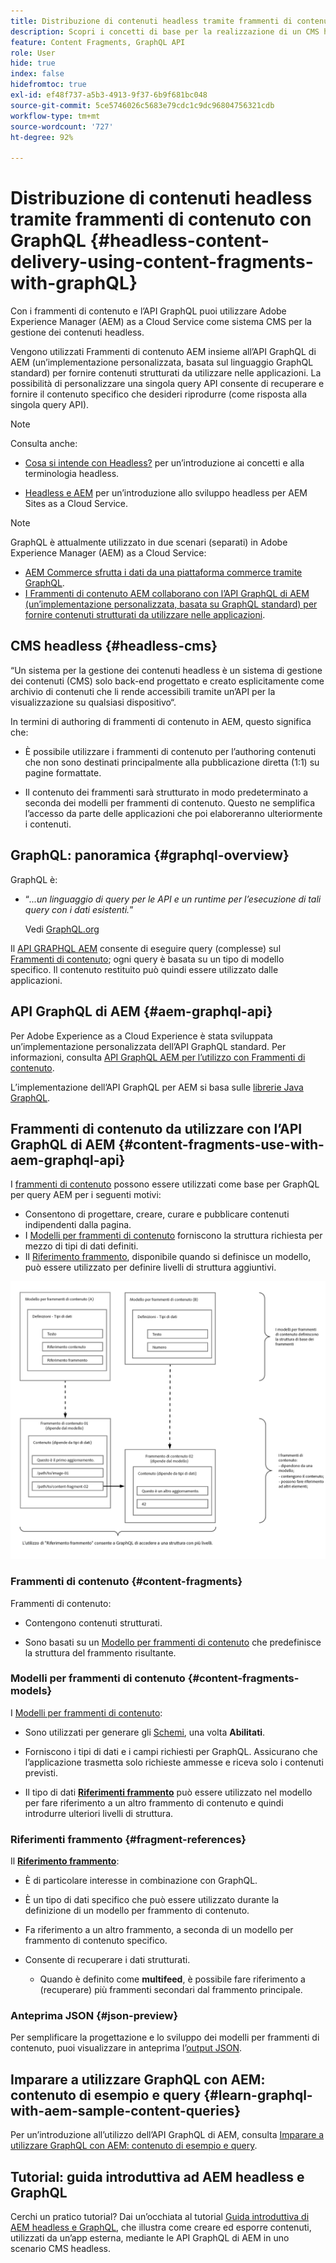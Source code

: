 ```yaml
---
title: Distribuzione di contenuti headless tramite frammenti di contenuto con GraphQL
description: Scopri i concetti di base per la realizzazione di un CMS headless AEM utilizzando frammenti di contenuto con GraphQL per la distribuzione di contenuti headless.
feature: Content Fragments, GraphQL API
role: User
hide: true
index: false
hidefromtoc: true
exl-id: ef48f737-a5b3-4913-9f37-6b9f681bc048
source-git-commit: 5ce5746026c5683e79cdc1c9dc96804756321cdb
workflow-type: tm+mt
source-wordcount: '727'
ht-degree: 92%

---
```


# Distribuzione di contenuti headless tramite frammenti di contenuto con GraphQL {#headless-content-delivery-using-content-fragments-with-graphQL}

<!--
hide: yes
index: no
hidefromtoc: yes
-->

Con i frammenti di contenuto e l’API GraphQL puoi utilizzare Adobe Experience Manager (AEM) as a Cloud Service come sistema CMS per la gestione dei contenuti headless.

Vengono utilizzati Frammenti di contenuto AEM insieme all’API GraphQL di AEM (un’implementazione personalizzata, basata sul linguaggio GraphQL standard) per fornire contenuti strutturati da utilizzare nelle applicazioni. La possibilità di personalizzare una singola query API consente di recuperare e fornire il contenuto specifico che desideri riprodurre (come risposta alla singola query API).

>[!NOTE]
>
>Consulta anche:
>
>* [Cosa si intende con Headless?](/help/headless/what-is-headless.md) per un’introduzione ai concetti e alla terminologia headless.
>
>* [Headless e AEM](/help/headless/introduction.md) per un’introduzione allo sviluppo headless per AEM Sites as a Cloud Service.

>[!NOTE]
>
>GraphQL è attualmente utilizzato in due scenari (separati) in Adobe Experience Manager (AEM) as a Cloud Service:
>
>* [AEM Commerce sfrutta i dati da una piattaforma commerce tramite GraphQL](/help/commerce-cloud/integrating/magento.md).
>* [I Frammenti di contenuto AEM collaborano con l’API GraphQL di AEM (un’implementazione personalizzata, basata su GraphQL standard) per fornire contenuti strutturati da utilizzare nelle applicazioni](/help/headless/graphql-api/content-fragments.md).

## CMS headless {#headless-cms}

“Un sistema per la gestione dei contenuti headless è un sistema di gestione dei contenuti (CMS) solo back-end progettato e creato esplicitamente come archivio di contenuti che li rende accessibili tramite un’API per la visualizzazione su qualsiasi dispositivo“.

In termini di authoring di frammenti di contenuto in AEM, questo significa che:

* È possibile utilizzare i frammenti di contenuto per l’authoring contenuti che non sono destinati principalmente alla pubblicazione diretta (1:1) su pagine formattate.

* Il contenuto dei frammenti sarà strutturato in modo predeterminato a seconda dei modelli per frammenti di contenuto. Questo ne semplifica l’accesso da parte delle applicazioni che poi elaboreranno ulteriormente i contenuti.

## GraphQL: panoramica {#graphql-overview}

GraphQL è:

* “*...un linguaggio di query per le API e un runtime per l’esecuzione di tali query con i dati esistenti.*”

  Vedi [GraphQL.org](https://graphql.org)

Il [API GRAPHQL AEM](#aem-graphql-api) consente di eseguire query (complesse) sul [Frammenti di contenuto](/help/sites-cloud/administering/content-fragments/content-fragments.md); ogni query è basata su un tipo di modello specifico. Il contenuto restituito può quindi essere utilizzato dalle applicazioni.

## API GraphQL di AEM {#aem-graphql-api}

Per Adobe Experience as a Cloud Experience è stata sviluppata un’implementazione personalizzata dell’API GraphQL standard. Per informazioni, consulta [API GraphQL AEM per l’utilizzo con Frammenti di contenuto](/help/headless/graphql-api/content-fragments.md).

L’implementazione dell’API GraphQL per AEM si basa sulle [librerie Java GraphQL](https://graphql.org/code/#java).

## Frammenti di contenuto da utilizzare con l’API GraphQL di AEM {#content-fragments-use-with-aem-graphql-api}

I [frammenti di contenuto](#content-fragments) possono essere utilizzati come base per GraphQL per query AEM per i seguenti motivi:

* Consentono di progettare, creare, curare e pubblicare contenuti indipendenti dalla pagina.
* I [Modelli per frammenti di contenuto](#content-fragments-models) forniscono la struttura richiesta per mezzo di tipi di dati definiti.
* Il [Riferimento frammento](#fragment-references), disponibile quando si definisce un modello, può essere utilizzato per definire livelli di struttura aggiuntivi.

![Frammenti di contenuto da utilizzare con GraphQL](assets/cfm-nested-01.png "Frammenti di contenuto da utilizzare con GraphQL")

### Frammenti di contenuto {#content-fragments}

Frammenti di contenuto:

* Contengono contenuti strutturati.

* Sono basati su un [Modello per frammenti di contenuto](#content-fragments-models) che predefinisce la struttura del frammento risultante.

### Modelli per frammenti di contenuto {#content-fragments-models}

I [Modelli per frammenti di contenuto](/help/sites-cloud/administering/content-fragments/content-fragments-models.md):

* Sono utilizzati per generare gli [Schemi](https://graphql.org/learn/schema/), una volta **Abilitati**.

* Forniscono i tipi di dati e i campi richiesti per GraphQL. Assicurano che l’applicazione trasmetta solo richieste ammesse e riceva solo i contenuti previsti.

* Il tipo di dati **[Riferimenti frammento](#fragment-references)** può essere utilizzato nel modello per fare riferimento a un altro frammento di contenuto e quindi introdurre ulteriori livelli di struttura.

### Riferimenti frammento {#fragment-references}

Il **[Riferimento frammento](/help/sites-cloud/administering/content-fragments/content-fragments-models.md#fragment-reference-nested-fragments)**:

* È di particolare interesse in combinazione con GraphQL.

* È un tipo di dati specifico che può essere utilizzato durante la definizione di un modello per frammento di contenuto.

* Fa riferimento a un altro frammento, a seconda di un modello per frammento di contenuto specifico.

* Consente di recuperare i dati strutturati.

   * Quando è definito come **multifeed**, è possibile fare riferimento a (recuperare) più frammenti secondari dal frammento principale.

### Anteprima JSON {#json-preview}

Per semplificare la progettazione e lo sviluppo dei modelli per frammenti di contenuto, puoi visualizzare in anteprima l’[output JSON](/help/sites-cloud/administering/content-fragments/content-fragments-json-preview.md).

## Imparare a utilizzare GraphQL con AEM: contenuto di esempio e query {#learn-graphql-with-aem-sample-content-queries}

Per un’introduzione all’utilizzo dell’API GraphQL di AEM, consulta [Imparare a utilizzare GraphQL con AEM: contenuto di esempio e query](/help/headless/graphql-api/sample-queries.md).

## Tutorial: guida introduttiva ad AEM headless e GraphQL

Cerchi un pratico tutorial? Dai un’occhiata al tutorial [Guida introduttiva di AEM headless e GraphQL](https://experienceleague.adobe.com/docs/experience-manager-learn/getting-started-with-aem-headless/graphql/overview.html?lang=it), che illustra come creare ed esporre contenuti, utilizzati da un’app esterna, mediante le API GraphQL di AEM in uno scenario CMS headless.

